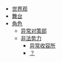 <!-- 侧边栏 -->

- [世界观](/pages/world.md)
- [舞台](/pages/arase.md)
- [角色](/pages/character/)
    * [异常对策部](/pages/character/ECD/)
    * [非法势力](/pages/character/illegals/)
        * [异常收容所](/pages/character/illegals/detenting.md)
        * [？](/pages/character/illegals/others.md)
<!-- 略 -->
